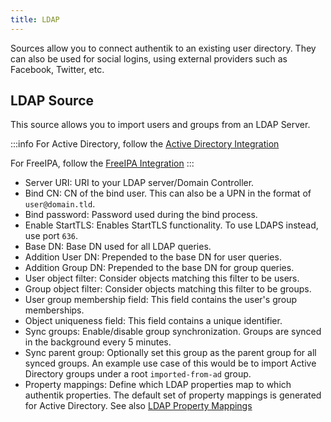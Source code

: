 ```yaml
---
title: LDAP
---
```


Sources allow you to connect authentik to an existing user directory. They can also be used for social logins, using external providers such as Facebook, Twitter, etc.

## LDAP Source

This source allows you to import users and groups from an LDAP Server.

:::info
For Active Directory, follow the [Active Directory Integration](../active-directory/index.md)

For FreeIPA, follow the [FreeIPA Integration](../freeipa/index.md)
:::

- Server URI: URI to your LDAP server/Domain Controller.
- Bind CN: CN of the bind user. This can also be a UPN in the format of `user@domain.tld`.
- Bind password: Password used during the bind process.
- Enable StartTLS: Enables StartTLS functionality. To use LDAPS instead, use port `636`.
- Base DN: Base DN used for all LDAP queries.
- Addition User DN: Prepended to the base DN for user queries.
- Addition Group DN: Prepended to the base DN for group queries.
- User object filter: Consider objects matching this filter to be users.
- Group object filter: Consider objects matching this filter to be groups.
- User group membership field: This field contains the user's group memberships.
- Object uniqueness field: This field contains a unique identifier.
- Sync groups: Enable/disable group synchronization. Groups are synced in the background every 5 minutes.
- Sync parent group: Optionally set this group as the parent group for all synced groups. An example use case of this would be to import Active Directory groups under a root `imported-from-ad` group.
- Property mappings: Define which LDAP properties map to which authentik properties. The default set of property mappings is generated for Active Directory. See also [LDAP Property Mappings](../../../docs/property-mappings/index#ldap-property-mapping)

